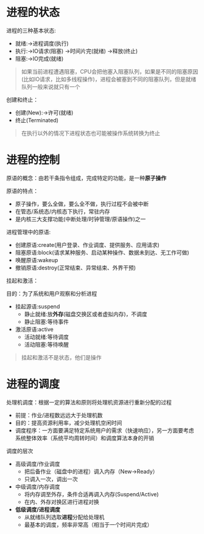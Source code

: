 # 进程的状态
进程的三种基本状态:
- 就绪:->进程调度(执行) 
- 执行:->IO请求(阻塞) ->时间片完(就绪) ->释放(终止)
- 阻塞:->IO完成(就绪)
> 如果当前进程遭遇阻塞，CPU会把他塞入阻塞队列，如果是不同的阻塞原因(比如IO请求，比如多线程操作)，进程会被塞到不同的阻塞队列，但是就绪队列一般来说就只有一个

创建和终止：
- 创建(New):->许可(就绪)
- 终止(Terminated)
> 在执行以外的情况下进程状态也可能被操作系统转换为终止
# 进程的控制
原语的概念：由若干条指令组成，完成特定的功能，是一种**原子操作**

原语的特点：
- 原子操作，要么全做，要么全不做，执行过程不会被中断
- 在管态/系统态/内核态下执行，常驻内存
- 是内核三大支撑功能(中断处理/时钟管理/原语操作)之一

进程管理中的原语: 
- 创建原语:create(用户登录、作业调度、提供服务、应用请求)
- 阻塞原语:block(请求某种服务、启动某种操作、数据未到达、无工作可做)
- 唤醒原语:wakeup
- 撤销原语:destroy(正常结束、异常结束、外界干预)

挂起和激活：

目的：为了系统和用户观察和分析进程
- 挂起源语:suspend
    - 静止就绪:放**外存**(磁盘交换区或者虚拟内存)，不调度
    - 静止阻塞:等待事件
- 激活原语:active
    - 活动就绪:等待调度
    - 活动阻塞:等待唤醒
> 挂起和激活不是状态，他们是操作
# 进程的调度
处理机调度：根据一定的算法和原则将处理机资源进行重新分配的过程
- 前提：作业/进程数远远大于处理机数
- 目的：提高资源利用率，减少处理机空闲时间
- 调度程序：一方面要满足特定系统用户的需求（快速响应），另一方面要考虑系统整体效率（系统平均周转时间）和调度算法本身的开销

调度的层次
- 高级调度/作业调度
    - 把后备作业（磁盘中的进程）调入内存（New->Ready）
    - 只调入一次，调出一次
- 中级调度/内存调度
    - 将内存调至外存，条件合适再调入内存(Suspend/Active)
    - 在内、外存对换区进行进程对换
- **低级调度/进程调度**
    - 从就绪队列选取**进程**分配给处理机
    - 最基本的调度，频率非常高（相当于一个时间片完成）
  